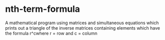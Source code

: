 # nth-term-formula
A mathematical program using matrices and simultaneous equations which prints out a triangle of the inverse matrices containing elements which have the formula r^cwhere r = row and c = column
